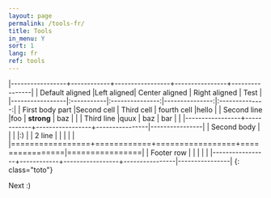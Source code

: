 ```yaml
---
layout: page
permalink: /tools-fr/
title: Tools
in_menu: Y
sort: 1
lang: fr
ref: tools
---
```


|-----------------+------------+-----------------+----------------+----------------|
| Default aligned |Left aligned| Center aligned  | Right aligned  | Test           |
|-----------------|:-----------|:---------------:|---------------:|:--------------:|
| First body part |Second cell | Third cell      | fourth cell    |hello           |
| Second line     |foo         | **strong**      | baz            |                |
| Third line      |quux        | baz             | bar            |                |
|-----------------+------------+-----------------+----------------|----------------|
| Second body     |            |                 |                |:)              |
| 2 line          |            |                 |                |                |
|=================+============+=================+================|================|
| Footer row      |            |                 |                |                |
|-----------------+------------+-----------------+----------------|----------------|
{: class="toto"}

Next :)